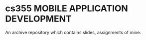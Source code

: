 # cs355 MOBILE APPLICATION DEVELOPMENT

An archive repository which contains slides, assignments of mine.
